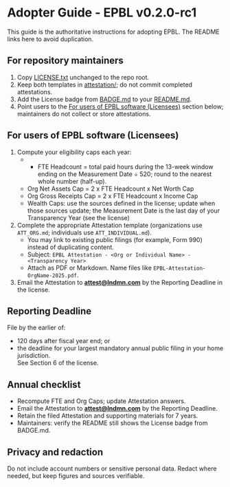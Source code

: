 # Adopter Guide - EPBL v0.2.0-rc1

This guide is the authoritative instructions for adopting EPBL. The README links here to avoid duplication.

## For repository maintainers
1) Copy [LICENSE.txt](./LICENSE.txt) unchanged to the repo root.
2) Keep both templates in [attestation/](./attestation/); do not commit completed attestations.
3) Add the License badge from [BADGE.md](./BADGE.md) to your [README.md](./README.md).
4) Point users to the [For users of EPBL software (Licensees)](https://github.com/by-The-Lindemans/Public_Benefit_Equity_License/blob/main/ADOPTER_GUIDE.md#for-users-of-epbl-software-licensees) section below; maintainers do not collect or store attestations.

## For users of EPBL software (Licensees)
1) Compute your eligibility caps each year:  
   - - FTE Headcount = total paid hours during the 13-week window ending on the Measurement Date ÷ 520; round to the nearest whole number (half-up).
   - Org Net Assets Cap = 2 x FTE Headcount x Net Worth Cap  
   - Org Gross Receipts Cap = 2 x FTE Headcount x Income Cap  
   - Wealth Caps: use the sources defined in the license; update when those sources update; the Measurement Date is the last day of your Transparency Year (see the license)  
2) Complete the appropriate Attestation template (organizations use `ATT_ORG.md`; individuals use `ATT_INDIVIDUAL.md`).  
   - You may link to existing public filings (for example, Form 990) instead of duplicating content.  
   - Subject: `EPBL Attestation - <Org or Individual Name> - <Transparency Year>`  
   - Attach as PDF or Markdown. Name files like `EPBL-Attestation-OrgName-2025.pdf`.  
3) Email the Attestation to **attest@lndmn.com** by the Reporting Deadline in the license.

## Reporting Deadline
File by the earlier of:  
- 120 days after fiscal year end; or  
- the deadline for your largest mandatory annual public filing in your home jurisdiction.  
See Section 6 of the license.

## Annual checklist
- Recompute FTE and Org Caps; update Attestation answers.  
- Email the Attestation to **attest@lndmn.com** by the Reporting Deadline.  
- Retain the filed Attestation and supporting materials for 7 years.  
- Maintainers: verify the README still shows the License badge from BADGE.md.

## Privacy and redaction
Do not include account numbers or sensitive personal data. Redact where needed, but keep figures and sources verifiable.
